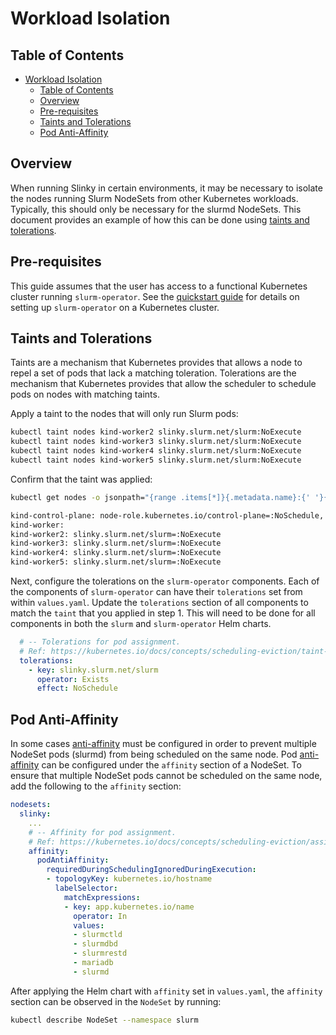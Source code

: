 # Workload Isolation

## Table of Contents

<!-- mdformat-toc start --slug=github --no-anchors --maxlevel=6 --minlevel=1 -->

- [Workload Isolation](#workload-isolation)
  - [Table of Contents](#table-of-contents)
  - [Overview](#overview)
  - [Pre-requisites](#pre-requisites)
  - [Taints and Tolerations](#taints-and-tolerations)
  - [Pod Anti-Affinity](#pod-anti-affinity)

<!-- mdformat-toc end -->

## Overview

When running Slinky in certain environments, it may be necessary to isolate the
nodes running Slurm NodeSets from other Kubernetes workloads. Typically, this
should only be necessary for the slurmd NodeSets. This document provides an
example of how this can be done using [taints and tolerations].

## Pre-requisites

This guide assumes that the user has access to a functional Kubernetes cluster
running `slurm-operator`. See the [quickstart guide] for details on setting up
`slurm-operator` on a Kubernetes cluster.

## Taints and Tolerations

Taints are a mechanism that Kubernetes provides that allows a node to repel a
set of pods that lack a matching toleration. Tolerations are the mechanism that
Kubernetes provides that allow the scheduler to schedule pods on nodes with
matching taints.

Apply a taint to the nodes that will only run Slurm pods:

```bash
kubectl taint nodes kind-worker2 slinky.slurm.net/slurm:NoExecute
kubectl taint nodes kind-worker3 slinky.slurm.net/slurm:NoExecute
kubectl taint nodes kind-worker4 slinky.slurm.net/slurm:NoExecute
kubectl taint nodes kind-worker5 slinky.slurm.net/slurm:NoExecute
```

Confirm that the taint was applied:

```bash
kubectl get nodes -o jsonpath="{range .items[*]}{.metadata.name}:{' '}{range .spec.taints[*]}{.key}={.value}:{.effect},{' '}{end}{'\n'}{end}"

kind-control-plane: node-role.kubernetes.io/control-plane=:NoSchedule,
kind-worker:
kind-worker2: slinky.slurm.net/slurm=:NoExecute
kind-worker3: slinky.slurm.net/slurm=:NoExecute
kind-worker4: slinky.slurm.net/slurm=:NoExecute
kind-worker5: slinky.slurm.net/slurm=:NoExecute
```

Next, configure the tolerations on the `slurm-operator` components. Each of the
components of `slurm-operator` can have their `tolerations` set from within
`values.yaml`. Update the `tolerations` section of all components to match the
`taint` that you applied in step 1. This will need to be done for all components
in both the `slurm` and `slurm-operator` Helm charts.

```yaml
  # -- Tolerations for pod assignment.
  # Ref: https://kubernetes.io/docs/concepts/scheduling-eviction/taint-and-toleration/
  tolerations:
    - key: slinky.slurm.net/slurm
      operator: Exists
      effect: NoSchedule
```

## Pod Anti-Affinity

In some cases [anti-affinity] must be configured in order to prevent multiple
NodeSet pods (slurmd) from being scheduled on the same node. Pod [anti-affinity]
can be configured under the `affinity` section of a NodeSet. To ensure that
multiple NodeSet pods cannot be scheduled on the same node, add the following to
the `affinity` section:

```yaml
nodesets:
  slinky:
    ...
    # -- Affinity for pod assignment.
    # Ref: https://kubernetes.io/docs/concepts/scheduling-eviction/assign-pod-node/#affinity-and-anti-affinity
    affinity:
      podAntiAffinity:
        requiredDuringSchedulingIgnoredDuringExecution:
        - topologyKey: kubernetes.io/hostname
          labelSelector:
            matchExpressions:
            - key: app.kubernetes.io/name
              operator: In
              values:
              - slurmctld
              - slurmdbd
              - slurmrestd
              - mariadb
              - slurmd
```

After applying the Helm chart with `affinity` set in `values.yaml`, the
`affinity` section can be observed in the `NodeSet` by running:

```bash
kubectl describe NodeSet --namespace slurm
```

<!-- links -->

[anti-affinity]: https://kubernetes.io/docs/concepts/scheduling-eviction/assign-pod-node/
[quickstart guide]: ../installation.md
[taints and tolerations]: https://kubernetes.io/docs/concepts/scheduling-eviction/taint-and-toleration/
